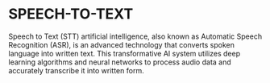# SPEECH-TO-TEXT
Speech to Text (STT) artificial intelligence, also known as Automatic Speech Recognition (ASR), is an advanced technology that converts spoken language into written text. This transformative AI system utilizes deep learning algorithms and neural networks to process audio data and accurately transcribe it into written form.
